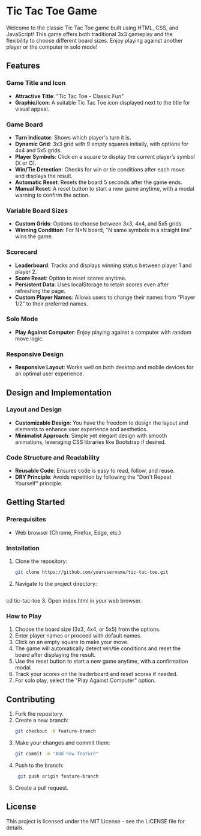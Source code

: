 # Tic Tac Toe Game

Welcome to the classic Tic Tac Toe game built using HTML, CSS, and JavaScript! This game offers both traditional 3x3 gameplay and the flexibility to choose different board sizes. Enjoy playing against another player or the computer in solo mode!

## Features

### Game Title and Icon
- **Attractive Title**: "Tic Tac Toe - Classic Fun"
- **Graphic/Icon**: A suitable Tic Tac Toe icon displayed next to the title for visual appeal.

### Game Board
- **Turn Indicator**: Shows which player's turn it is.
- **Dynamic Grid**: 3x3 grid with 9 empty squares initially, with options for 4x4 and 5x5 grids.<br>
- **Player Symbols**: Click on a square to display the current player’s symbol (X or O).<br>
- **Win/Tie Detection**: Checks for win or tie conditions after each move and displays the result.<br>
- **Automatic Reset**: Resets the board 5 seconds after the game ends.<br>
- **Manual Reset**: A reset button to start a new game anytime, with a modal warning to confirm the action.

### Variable Board Sizes
- **Custom Grids**: Options to choose between 3x3, 4x4, and 5x5 grids.<br>
- **Winning Condition**: For N×N board, "N same symbols in a straight line" wins the game.

### Scorecard
- **Leaderboard**: Tracks and displays winning status between player 1 and player 2.<br>
- **Score Reset**: Option to reset scores anytime.<br>
- **Persistent Data**: Uses localStorage to retain scores even after refreshing the page.<br>
- **Custom Player Names**: Allows users to change their names from “Player 1/2” to their preferred names.

### Solo Mode
- **Play Against Computer**: Enjoy playing against a computer with random move logic.

### Responsive Design
- **Responsive Layout**: Works well on both desktop and mobile devices for an optimal user experience.

## Design and Implementation

### Layout and Design
- **Customizable Design**: You have the freedom to design the layout and elements to enhance user experience and aesthetics.<br>
- **Minimalist Approach**: Simple yet elegant design with smooth animations, leveraging CSS libraries like Bootstrap if desired.

### Code Structure and Readability
- **Reusable Code**: Ensures code is easy to read, follow, and reuse.<br>
- **DRY Principle**: Avoids repetition by following the "Don't Repeat Yourself" principle.

## Getting Started

### Prerequisites
- Web browser (Chrome, Firefox, Edge, etc.)

### Installation
1. Clone the repository:
   ```bash
   git clone https://github.com/yourusername/tic-tac-toe.git
2. Navigate to the project directory:
   ```bash
cd tic-tac-toe
3. Open index.html in your web browser.
### How to Play
1. Choose the board size (3x3, 4x4, or 5x5) from the options.<br>
2. Enter player names or proceed with default names.<br>
3. Click on an empty square to make your move.<br>
4. The game will automatically detect win/tie conditions and reset the board after displaying the result.<br>
5. Use the reset button to start a new game anytime, with a confirmation modal.<br>
6. Track your scores on the leaderboard and reset scores if needed.<br>
7. For solo play, select the "Play Against Computer" option.<br>
## Contributing
1. Fork the repository.<br>
2. Create a new branch:
   ```bash
   git checkout -b feature-branch
3. Make your changes and commit them:
   ```bash
   git commit -m "Add new feature"
4. Push to the branch:
   ```bash
    git push origin feature-branch
5. Create a pull request.
## License
This project is licensed under the MIT License - see the LICENSE file for details.
   
